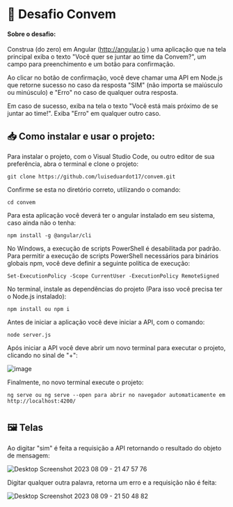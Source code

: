 # 🚀 Desafio Convem
#### Sobre o desafio:

Construa (do zero) em Angular (http://angular.io ) uma aplicação que na tela principal exiba o texto "Você quer se juntar ao time da Convem?", um campo para preenchimento e um botão para confirmação.

Ao clicar no botão de confirmação, você deve chamar uma API em Node.js que retorne sucesso no caso da resposta "SIM" (não importa se maiúsculo ou minúsculo) e "Erro" no caso de qualquer outra resposta.

Em caso de sucesso, exiba na tela o texto "Você está mais próximo de se juntar ao time!". Exiba "Erro" em qualquer outro caso.


## 📥 Como instalar e usar o projeto:

Para instalar o projeto, com o Visual Studio Code, ou outro editor de sua preferência,
abra o terminal e clone o projeto:
```
git clone https://github.com/luiseduardot17/convem.git
```
Confirme se esta no diretório correto, utilizando o comando:
```
cd convem
```
Para esta aplicação você deverá ter o angular instalado em seu sistema, caso ainda não o tenha:
```
npm install -g @angular/cli
```
No Windows, a execução de scripts PowerShell é desabilitada por padrão. Para permitir a execução de scripts PowerShell necessários para binários globais npm, você deve definir a seguinte política de execução:
```
Set-ExecutionPolicy -Scope CurrentUser -ExecutionPolicy RemoteSigned
```
No terminal, instale as dependências do projeto (Para isso você precisa ter o Node.js instalado):
```
npm install ou npm i
```
Antes de iniciar a aplicação você deve iniciar a API, com o comando:
```
node server.js
```
Após iniciar a API você deve abrir um novo terminal para executar o projeto, clicando no sinal de "+":

![image](https://github.com/luiseduardot17/convem/assets/102761201/ed322ede-09a9-4938-aebc-952205ad004d)

Finalmente, no novo terminal execute o projeto:
```
ng serve ou ng serve --open para abrir no navegador automaticamente em http://localhost:4200/
```

#

## 🖼️ Telas

Ao digitar "sim" é feita a requisição a API retornando o resultado do objeto de mensagem:

![Desktop Screenshot 2023 08 09 - 21 47 57 76](https://github.com/luiseduardot17/convem/assets/102761201/728e4cfb-d397-4472-a0b5-532b92893960)

Digitar qualquer outra palavra, retorna um erro e a requisição não é feita:

![Desktop Screenshot 2023 08 09 - 21 50 48 82](https://github.com/luiseduardot17/convem/assets/102761201/8b672b14-9fa7-4936-af04-481d59a5356c)
